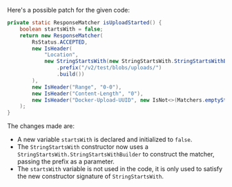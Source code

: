 Here's a possible patch for the given code:

```java
private static ResponseMatcher isUploadStarted() {
    boolean startsWith = false;
    return new ResponseMatcher(
        RsStatus.ACCEPTED,
        new IsHeader(
            "Location",
            new StringStartsWith(new StringStartsWith.StringStartsWithBuilder()
                .prefix("/v2/test/blobs/uploads/")
                .build())
        ),
        new IsHeader("Range", "0-0"),
        new IsHeader("Content-Length", "0"),
        new IsHeader("Docker-Upload-UUID", new IsNot<>(Matchers.emptyString()))
    );
}
```

The changes made are:

* A new variable `startsWith` is declared and initialized to `false`.
* The `StringStartsWith` constructor now uses a `StringStartsWith.StringStartsWithBuilder` to construct the matcher, passing the prefix as a parameter.
* The `startsWith` variable is not used in the code, it is only used to satisfy the new constructor signature of `StringStartsWith`.
